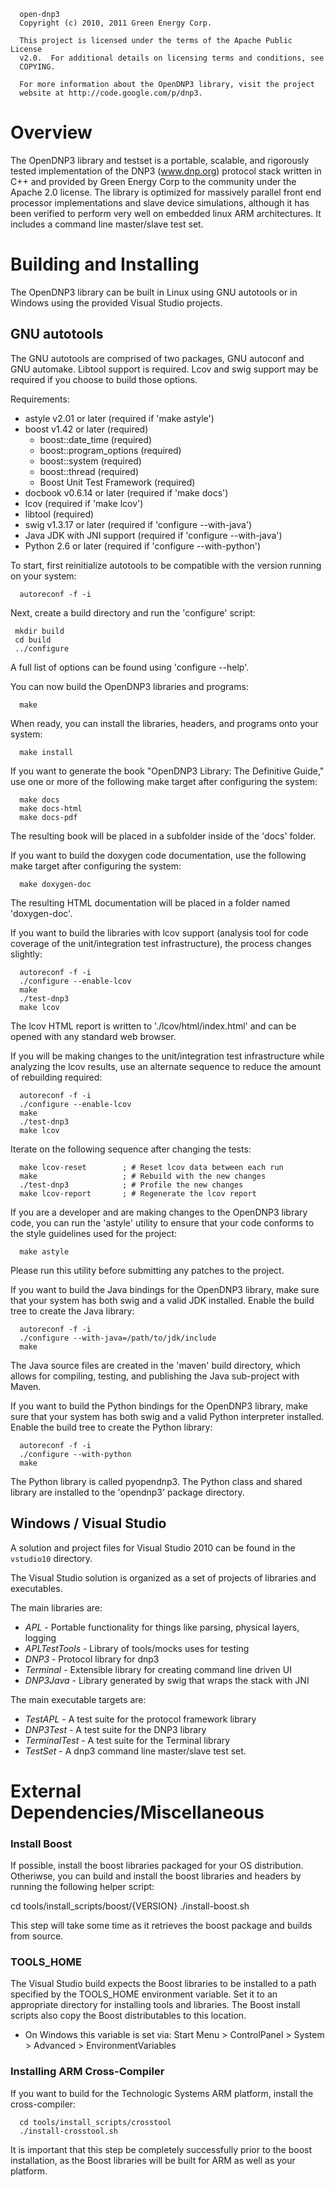       open-dnp3
      Copyright (c) 2010, 2011 Green Energy Corp.
      
      This project is licensed under the terms of the Apache Public License
      v2.0.  For additional details on licensing terms and conditions, see
      COPYING.
      
      For more information about the OpenDNP3 library, visit the project
      website at http://code.google.com/p/dnp3.

 
Overview
========

The OpenDNP3 library and testset is a portable, scalable, and
rigorously tested implementation of the DNP3 (www.dnp.org) protocol
stack written in C++ and provided by Green Energy Corp to the community
under the Apache 2.0 license.  The library is optimized for massively
parallel front end  processor implementations and slave device
simulations, although it has been verified to perform very well on
embedded linux ARM architectures. It includes a command line
master/slave test set.


Building and Installing
=======================

The OpenDNP3 library can be built in Linux using GNU autotools or in Windows
using the provided Visual Studio projects.

## GNU autotools ##

The GNU autotools are comprised of two packages, GNU autoconf and GNU
automake.  Libtool support is required.  Lcov and swig support may be
required if you choose to build those options.

Requirements:

  - astyle v2.01 or later           (required if 'make astyle')
  - boost v1.42 or later            (required)
    * boost::date_time              (required)
    * boost::program_options        (required)
    * boost::system                 (required)
    * boost::thread                 (required)
    * Boost Unit Test Framework     (required)
  - docbook v0.6.14 or later        (required if 'make docs')
  - lcov                            (required if 'make lcov')
  - libtool                         (required)
  - swig v1.3.17 or later           (required if 'configure --with-java')
  - Java JDK with JNI support       (required if 'configure --with-java')
  - Python 2.6 or later             (required if 'configure --with-python')

To start, first reinitialize autotools to be compatible with the version
running on your system:

      autoreconf -f -i

Next, create a build directory and run the 'configure' script:

     mkdir build
     cd build
     ../configure

A full list of options can be found using 'configure --help'.

You can now build the OpenDNP3 libraries and programs:

      make

When ready, you can install the libraries, headers, and programs onto
your system:

      make install

If you want to generate the book "OpenDNP3 Library: The Definitive
Guide," use one or more of the following make target after configuring
the system:

      make docs
      make docs-html
      make docs-pdf

The resulting book will be placed in a subfolder inside of the 'docs'
folder.

If you want to build the doxygen code documentation, use the following
make target after configuring the system:

      make doxygen-doc

The resulting HTML documentation will be placed in a folder named
'doxygen-doc'.

If you want to build the libraries with lcov support (analysis tool for
code coverage of the unit/integration test infrastructure), the process
changes slightly:

      autoreconf -f -i
      ./configure --enable-lcov
      make
      ./test-dnp3
      make lcov

The lcov HTML report is written to './lcov/html/index.html' and can be
opened with any standard web browser.

If you will be making changes to the unit/integration test
infrastructure while analyzing the lcov results, use an alternate
sequence to reduce the amount of rebuilding required:

      autoreconf -f -i
      ./configure --enable-lcov
      make
      ./test-dnp3
      make lcov

Iterate on the following sequence after changing the tests:

      make lcov-reset        ; # Reset lcov data between each run
      make                   ; # Rebuild with the new changes
      ./test-dnp3            ; # Profile the new changes
      make lcov-report       ; # Regenerate the lcov report

If you are a developer and are making changes to the OpenDNP3 library
code, you can run the 'astyle' utility to ensure that your code
conforms to the style guidelines used for the project:

      make astyle

Please run this utility before submitting any patches to the project.

If you want to build the Java bindings for the OpenDNP3 library, make
sure that your system has both swig and a valid JDK installed.  Enable
the build tree to create the Java library:

      autoreconf -f -i
      ./configure --with-java=/path/to/jdk/include
      make

The Java source files are created in the 'maven' build directory, which allows 
for compiling, testing, and publishing the Java sub-project with Maven.

If you want to build the Python bindings for the OpenDNP3 library, make
sure that your system has both swig and a valid Python interpreter
installed.  Enable the build tree to create the Python library:

      autoreconf -f -i
      ./configure --with-python
      make

The Python library is called pyopendnp3.  The Python class and shared
library are installed to the 'opendnp3' package directory.


## Windows / Visual Studio ##


A solution and project files for Visual Studio 2010 can be found in the `vstudio10` directory.

The Visual Studio solution is organized as a set of projects of libraries and
executables.

The main libraries are:

  - *APL*            - Portable functionality for things like parsing, physical layers, logging
  - *APLTestTools*   - Library of tools/mocks uses for testing
  - *DNP3*           - Protocol library for dnp3
  - *Terminal*       - Extensible library for creating command line driven UI
  - *DNP3Java*       - Library generated by swig that wraps the stack with JNI

The main executable targets are:

  - *TestAPL*        - A test suite for the protocol framework library
  - *DNP3Test*       - A test suite for the DNP3 library
  - *TerminalTest*   - A test suite for the Terminal library
  - *TestSet*        - A dnp3 command line master/slave test set.


External Dependencies/Miscellaneous
===================================


### Install Boost ###

If possible, install the boost libraries packaged for your OS distribution. 
Otheriwse, you can build and install the boost libraries and headers by 
running the following helper script:

   cd tools/install_scripts/boost/{VERSION}
   ./install-boost.sh

This step will take some time as it retrieves the boost package and
builds from source.


### TOOLS_HOME ###

The Visual Studio build expects the Boost libraries to be installed to 
a path specified by the TOOLS_HOME environment variable. Set it to an 
appropriate directory for installing tools and libraries. The Boost 
install scripts also copy the Boost distributables to this location.

- On Windows this variable is set via:
   Start Menu > ControlPanel > System > Advanced > EnvironmentVariables


### Installing ARM Cross-Compiler ###

If you want to build for the Technologic Systems ARM platform, install
the cross-compiler:

      cd tools/install_scripts/crosstool
      ./install-crosstool.sh

It is important that this step be completely successfully prior to the
boost installation, as the Boost libraries will be built for ARM as well
as your platform.
